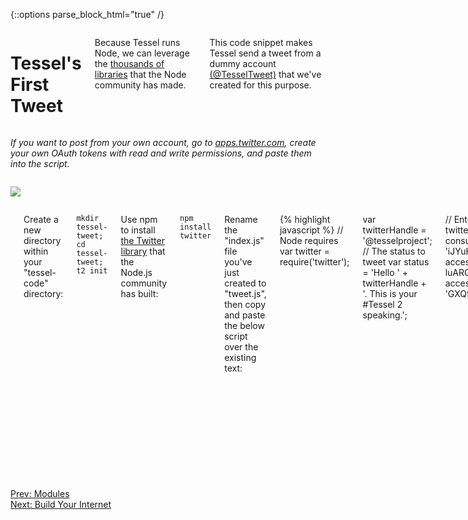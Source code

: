 {::options parse_block_html="true" /}

<div class="row">
<div class="large-12 columns">

# Tessel's First Tweet

Because Tessel runs Node, we can leverage the [thousands of libraries](//npmjs.com) that the Node community has made.

This code snippet makes Tessel send a tweet from a dummy account <a href="https://twitter.com/TesselTweet" target="0">(@TesselTweet)</a> that we've created for this purpose.


</div>
</div>
<div class="row">
<div class="large-6 columns">

_If you want to post from your own account, go to <a href="https://apps.twitter.com/" target="0">apps.twitter.com</a>, create your own OAuth tokens with read and write permissions, and paste them into the script._

</div>
<div class="large-6 columns right">

[![](https://s3.amazonaws.com/technicalmachine-assets/fre+assets/tessel-tweet-2.png)](https://twitter.com/intent/tweet?text=OAuth%20is%20hard.%20But%20at%20least%20I%20can%20sign%20requests%20from%20my%20microcontroller.%23Tessel)

</div>
</div>
<div class="row">
<div class="large-12 columns">

<hr>

Create a new directory within your "tessel-code" directory:

`mkdir tessel-tweet; cd tessel-tweet; t2 init`

Use npm to install [the Twitter library](https://www.npmjs.org/package/twitter) that the Node.js community has built:

`npm install twitter`

Rename the "index.js" file you've just created to "tweet.js", then copy and paste the below script over the existing text:

{% highlight javascript %}
// Node requires
var twitter = require('twitter');

var twitterHandle = '@tesselproject';
// The status to tweet
var status = 'Hello ' + twitterHandle + '. This is your #Tessel 2 speaking.';

// Enter the oauth key and secret information
var twit = new twitter({
  consumer_key: 'O7oc0pvsZn4xjgcuHuYdX4FaC',
  consumer_secret: 'iJYuHFz2sD46Nvk3mcwzX8uih14aEAMgVWdWoR59nx8v6Zl7ZX',
  access_token_key: '2529232909-luARGU89K4CKFMvfzBjCgG6ubefzDkdDWkSB85i',
  access_token_secret: 'GXQfuzvGdjLEs3t1HEYfhQ9x9bdBcSBVXjBkbRgwYlOE0'
});

// Make a tweet!
twit.post('statuses/update', {status: status}, function(error, tweet, response){
  if (error) {
    console.log('error sending tweet:', error);
  } else {
    console.log('Successfully tweeted! Tweet text:', tweet.text);
  }
});
{% endhighlight %}

Change the "twitterHandle" var to your own Twitter handle and save.


Make sure you're [connected to Wifi]({{ site.baseurl }}/wifi.html), then run:

`t2 run tweet.js --slim`

_That `--slim` command is a new feature we're testing out which cleverly checks the dependencies you're using to reduce the file size - so just now, we avoided passing over any unused files in the Twitter library. You can append `--slim` to any `t2 run`._

<a href="https://twitter.com/TesselTweet" target=
"0">**Check Twitter for your tweet!**</a>

<hr>

**Bonus:** Try making Tessel tweet output from a module.

**Extra bonus:** What's another Node module you can try out? Maybe Twilio, PubNub, Plotly, Firebase? Surf around on [npm](//npmjs.com) until you find a Node library you like, then try using it with Tessel.

<div class="greyBar"></div>
</div>
</div>

<div class="row">
<div class="large-5 columns left">
  <a href="modules.html" class="bottomButton button">Prev:
  Modules</a>
</div>
<div class="large-6 columns right">
  <a href="webserver.html" class=
  "bottomButton right button">Next: Build Your Internet</a>
</div>
</div>
